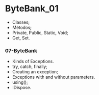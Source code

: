# ByteBank_01

- Classes;
- Métodos;
- Private, Public, Static, Void;
- Get, Set.

### 07-ByteBank

- Kinds of Exceptions.
- try, catch, finally;
- Creating an exception; 
- Exceptions with and without parameters.
- using();
- IDispose.

